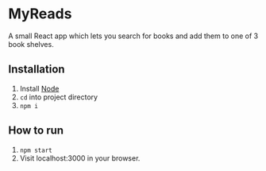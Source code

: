 # MyReads

A small React app which lets you search for books and add them to one of 3 book shelves.

## Installation

1. Install [Node](https://nodejs.org/en/)
2. `cd` into project directory
3. `npm i`

## How to run

1. `npm start`
2. Visit localhost:3000 in your browser.
